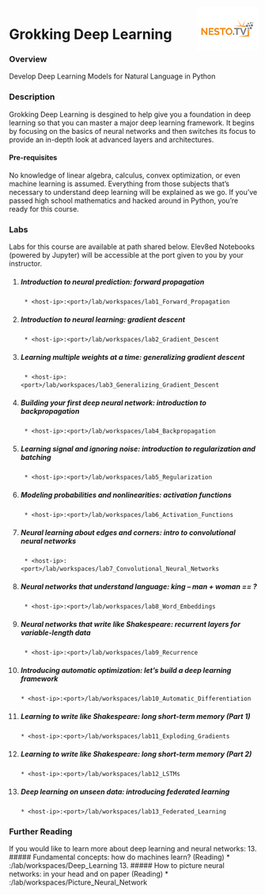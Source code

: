 <img align="right" src="./logo-small.png">


# Grokking Deep Learning

### Overview
Develop Deep Learning Models for Natural Language in Python

### Description
Grokking Deep Learning is desgined to help give you a foundation in deep learning so that
you can master a major deep learning framework. It begins by focusing on the basics of
neural networks and then switches its focus to provide an in-depth look at advanced layers
and architectures.

#### Pre-requisites
No knowledge of linear algebra, calculus, convex optimization, or even machine learning
is assumed. Everything from those subjects that’s necessary to understand deep learning
will be explained as we go. If you’ve passed high school mathematics and hacked around in
Python, you’re ready for this course.

### Labs
Labs for this course are available at path shared below. Elev8ed Notebooks (powered by Jupyter) will be accessible at the port given to you by your instructor. 

1. ##### Introduction to neural prediction: forward propagation
		* <host-ip>:<port>/lab/workspaces/lab1_Forward_Propagation
2. ##### Introduction to neural learning: gradient descent
		* <host-ip>:<port>/lab/workspaces/lab2_Gradient_Descent
3. ##### Learning multiple weights at a time: generalizing gradient descent
		* <host-ip>:<port>/lab/workspaces/lab3_Generalizing_Gradient_Descent
4. ##### Building your first deep neural network: introduction to backpropagation
		* <host-ip>:<port>/lab/workspaces/lab4_Backpropagation
5. ##### Learning signal and ignoring noise: introduction to regularization and batching
		* <host-ip>:<port>/lab/workspaces/lab5_Regularization
6. #####  Modeling probabilities and nonlinearities: activation functions
		* <host-ip>:<port>/lab/workspaces/lab6_Activation_Functions
7. ##### Neural learning about edges and corners: intro to convolutional neural networks
		* <host-ip>:<port>/lab/workspaces/lab7_Convolutional_Neural_Networks
8. ##### Neural networks that understand language: king – man + woman == ?
		* <host-ip>:<port>/lab/workspaces/lab8_Word_Embeddings
9. ##### Neural networks that write like Shakespeare: recurrent layers for variable-length data
		* <host-ip>:<port>/lab/workspaces/lab9_Recurrence
10. #####  Introducing automatic optimization: let’s build a deep learning framework
		* <host-ip>:<port>/lab/workspaces/lab10_Automatic_Differentiation
11. ##### Learning to write like Shakespeare: long short-term memory (Part 1)
		* <host-ip>:<port>/lab/workspaces/lab11_Exploding_Gradients
12. ##### Learning to write like Shakespeare: long short-term memory (Part 2)
		* <host-ip>:<port>/lab/workspaces/lab12_LSTMs
13. ##### Deep learning on unseen data: introducing federated learning
		* <host-ip>:<port>/lab/workspaces/lab13_Federated_Learning

### Further Reading
If you would like to learn more about deep learning and neural networks:
13. ##### Fundamental concepts: how do machines learn? (Reading)
		* <host-ip>:<port>/lab/workspaces/Deep_Learning
13. ##### How to picture neural networks: in your head and on paper (Reading)
		* <host-ip>:<port>/lab/workspaces/Picture_Neural_Network